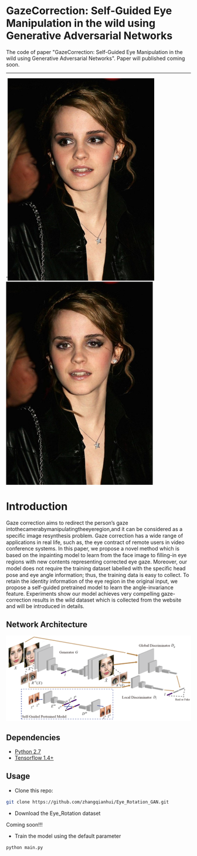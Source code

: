 # GazeCorrection: Self-Guided Eye Manipulation in the wild using Generative Adversarial Networks
The code of paper "GazeCorrection: Self-Guided Eye Manipulation in the wild using Generative Adversarial Networks". Paper will published coming soon.

--------------------------------------------

'<img src = "https://github.com/IJCAI2019/Eye_Correction/blob/master/img/1.jpg" width = 400>
<img src = "https://github.com/IJCAI2019/Eye_Correction/blob/master/img/2.jpg" width = 400>


# Introduction

Gaze correction aims to redirect the person’s gaze intothecamerabymanipulatingtheeyeregion,and it can be considered as a speciﬁc image resynthesis problem. Gaze correction has a wide range of applications in real life, such as, the eye contract of remote users in video conference systems. In this paper, we propose a novel method which is based on the inpainting model to learn from the face image to ﬁlling-in eye regions with new contents representing corrected eye gaze. Moreover, our model does not require the training dataset labelled with the speciﬁc head pose and eye angle information; thus, the training data is easy to collect. To retain the identity information of the eye region in the original input, we propose a self-guided pretrained model to learn the angle-invariance feature. Experiments show our model achieves very compelling gaze-correction results in the wild dataset which is collected from the website and will be introduced in details.

## Network Architecture

![](/img/CLII4L64HCDQYFY%7D%7BS0%24AMO.png)


## 

## Dependencies
* [Python 2.7](https://www.python.org/download/releases/2.7/)
* [Tensorflow 1.4+](https://github.com/tensorflow/tensorflow)


## Usage

- Clone this repo:
```bash
git clone https://github.com/zhangqianhui/Eye_Rotation_GAN.git
```
- Download the Eye_Rotation dataset

Coming soon!!!

- Train the model using the default parameter
```bash
python main.py 
```


            
